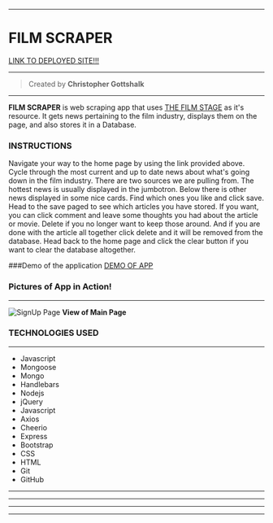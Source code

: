 ___
# FILM SCRAPER
[LINK TO DEPLOYED SITE!!!](https://serene-beyond-47544.herokuapp.com/)
___
>Created by **Christopher Gottshalk**
---
**FILM SCRAPER** is web scraping app that uses [THE FILM STAGE](https://thefilmstage.com/) as it's resource. It gets news pertaining to the film industry, displays them on the page, and also stores it in a Database.

### INSTRUCTIONS 
Navigate your way to the home page by using the link provided above. Cycle through the most current and up to date news about what's going down in the film industry. There are two sources we are pulling from. The hottest news is usually displayed in the jumbotron. Below there is other news displayed in some nice cards. Find which ones you like and click save. Head to the save paged to see which articles you have stored. If you want, you can click comment and leave some thoughts you had about the article or movie. Delete if you no longer want to keep those around. And if you are done with the article all together click delete and it will be removed from the database. Head back to the home page and click the clear button if you want to clear the database altogether.

###Demo of the application
[DEMO OF APP](https://drive.google.com/file/d/1T7BGax83hCS1qLzNHgnGHApxil1jJj8s/view)

### Pictures of App in Action!
---
![SignUp Page](../imgs/readmeshot.png "Sign Up")
**View of Main Page**

### TECHNOLOGIES USED
---
* Javascript
* Mongoose
* Mongo
* Handlebars
* Nodejs
* jQuery
* Javascript
* Axios
* Cheerio
* Express
* Bootstrap
* CSS
* HTML
* Git
* GitHub
---
---
---
---